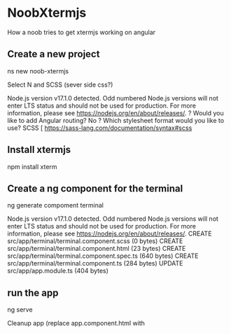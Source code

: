 # NoobXtermjs

How a noob tries to get xtermjs working on angular


## Create a new project 

ns new noob-xtermjs

Select N and SCSS (sever side css?)

Node.js version v17.1.0 detected.
Odd numbered Node.js versions will not enter LTS status and should not be used for production. For more information, please see https://nodejs.org/en/about/releases/.
? Would you like to add Angular routing? No
? Which stylesheet format would you like to use? SCSS   [ https://sass-lang.com/documentation/syntax#scss   


## Install xtermjs

npm install xterm


## Create a ng component for the terminal

ng generate compoment terminal


Node.js version v17.1.0 detected.
Odd numbered Node.js versions will not enter LTS status and should not be used for production. For more information, please see https://nodejs.org/en/about/releases/.
CREATE src/app/terminal/terminal.component.scss (0 bytes)
CREATE src/app/terminal/terminal.component.html (23 bytes)
CREATE src/app/terminal/terminal.component.spec.ts (640 bytes)
CREATE src/app/terminal/terminal.component.ts (284 bytes)
UPDATE src/app/app.module.ts (404 bytes)



## run the app

ng serve


Cleanup app (replace app.component.html with <app-terminal>

